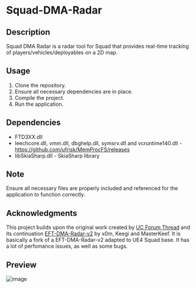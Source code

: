 
# Squad-DMA-Radar

## Description
Squad DMA Radar is a radar tool for Squad that provides real-time tracking of players/vehicles/deployables on a 2D map.

## Usage
1. Clone the repository.
2. Ensure all necessary dependencies are in place.
3. Compile the project.
4. Run the application.

## Dependencies
- FTD3XX.dll
- leechcore.dll, vmm.dll, dbghelp.dll, symsrv.dll and vcruntime140.dll - https://github.com/ufrisk/MemProcFS/releases
- libSkiaSharp.dll - SkiaSharp library

## Note
Ensure all necessary files are properly included and referenced for the application to function correctly.

## Acknowledgments
This project builds upon the original work created by [UC Forum Thread](https://www.unknowncheats.me/forum/escape-from-tarkov/482418-2d-map-dma-radar-wip.html) and its continuation [EFT-DMA-Radar-v2](https://www.unknowncheats.me/forum/escape-from-tarkov/639021-dma-radar-v2.html) by x0m, Keegi and MasterKeef. It is basically a fork of a EFT-DMA-Radar-v2 adapted to UE4 Squad base. It has a lot of perfomance issues, as well as some bugs.

## Preview
![image](https://github.com/seentee/squad-dma/blob/main/preview/radar-preview.png)
